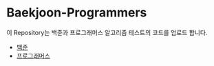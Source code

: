 # Baekjoon-Programmers

이 Repository는 백준과 프로그래머스 알고리즘 테스트의 코드를 업로드 합니다.

- [백준](https://www.acmicpc.net/)
- [프로그래머스](https://programmers.co.kr/)
